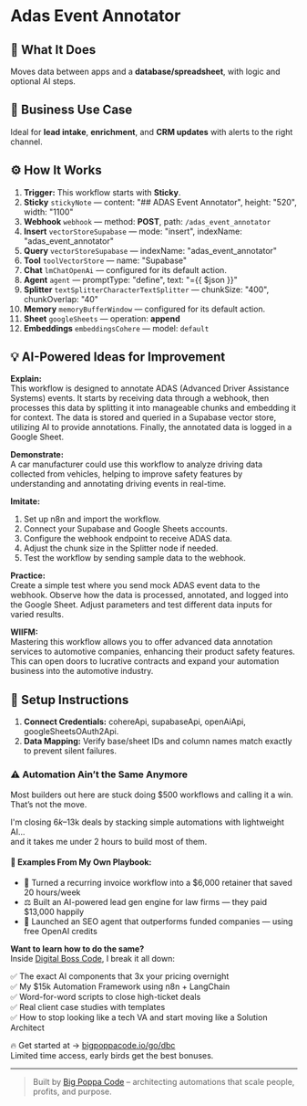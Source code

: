 # Adas Event Annotator
  ## 🚀 What It Does
  Moves data between apps and a **database/spreadsheet**, with logic and optional AI steps.
  
  ## 💼 Business Use Case
  Ideal for **lead intake**, **enrichment**, and **CRM updates** with alerts to the right channel.
  
  ## ⚙️ How It Works
  1. **Trigger:** This workflow starts with **Sticky**.
  2. **Sticky** `stickyNote` — content: "## ADAS Event Annotator", height: "520", width: "1100"
3. **Webhook** `webhook` — method: **POST**, path: `/adas_event_annotator`
4. **Insert** `vectorStoreSupabase` — mode: "insert", indexName: "adas_event_annotator"
5. **Query** `vectorStoreSupabase` — indexName: "adas_event_annotator"
6. **Tool** `toolVectorStore` — name: "Supabase"
7. **Chat** `lmChatOpenAi` — configured for its default action.
8. **Agent** `agent` — promptType: "define", text: "={{ $json }}"
9. **Splitter** `textSplitterCharacterTextSplitter` — chunkSize: "400", chunkOverlap: "40"
10. **Memory** `memoryBufferWindow` — configured for its default action.
11. **Sheet** `googleSheets` — operation: **append**
12. **Embeddings** `embeddingsCohere` — model: `default`
  
  ## 💡 AI-Powered Ideas for Improvement
  **Explain:**  
This workflow is designed to annotate ADAS (Advanced Driver Assistance Systems) events. It starts by receiving data through a webhook, then processes this data by splitting it into manageable chunks and embedding it for context. The data is stored and queried in a Supabase vector store, utilizing AI to provide annotations. Finally, the annotated data is logged in a Google Sheet.

**Demonstrate:**  
A car manufacturer could use this workflow to analyze driving data collected from vehicles, helping to improve safety features by understanding and annotating driving events in real-time.

**Imitate:**  
1. Set up n8n and import the workflow.
2. Connect your Supabase and Google Sheets accounts.
3. Configure the webhook endpoint to receive ADAS data.
4. Adjust the chunk size in the Splitter node if needed.
5. Test the workflow by sending sample data to the webhook.

**Practice:**  
Create a simple test where you send mock ADAS event data to the webhook. Observe how the data is processed, annotated, and logged into the Google Sheet. Adjust parameters and test different data inputs for varied results.

**WIIFM:**  
Mastering this workflow allows you to offer advanced data annotation services to automotive companies, enhancing their product safety features. This can open doors to lucrative contracts and expand your automation business into the automotive industry.
  
  ## 🔧 Setup Instructions
  1. **Connect Credentials:** cohereApi, supabaseApi, openAiApi, googleSheetsOAuth2Api.
2. **Data Mapping:** Verify base/sheet IDs and column names match exactly to prevent silent failures.
  
### ⚠️ Automation Ain’t the Same Anymore

Most builders out here are stuck doing $500 workflows and calling it a win.  
That’s not the move.  

I'm closing $6k–$13k deals by stacking simple automations with lightweight AI...  
and it takes me under 2 hours to build most of them.

#### 🧠 Examples From My Own Playbook:
- 🔁 Turned a recurring invoice workflow into a $6,000 retainer that saved 20 hours/week  
- ⚖️ Built an AI-powered lead gen engine for law firms — they paid $13,000 happily  
- 🚀 Launched an SEO agent that outperforms funded companies — using free OpenAI credits  

**Want to learn how to do the same?**  
Inside [Digital Boss Code](https://bigpoppacode.io/go/dbc), I break it all down:

✅ The exact AI components that 3x your pricing overnight  
✅ My $15k Automation Framework using n8n + LangChain  
✅ Word-for-word scripts to close high-ticket deals  
✅ Real client case studies with templates  
✅ How to stop looking like a tech VA and start moving like a Solution Architect  

🔥 Get started at → [bigpoppacode.io/go/dbc](https://bigpoppacode.io/go/dbc)  
Limited time access, early birds get the best bonuses.

---
> Built by [Big Poppa Code](https://bigpoppacode.io) – architecting automations that scale people, profits, and purpose.
  